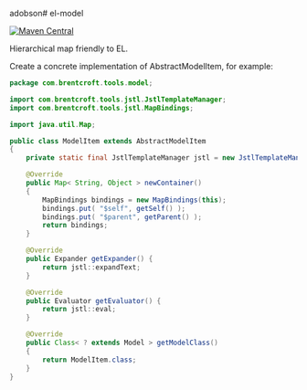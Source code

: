 adobson# el-model

[![Maven Central](https://img.shields.io/maven-central/v/com.brentcroft.tools/el-model.svg?label=Maven%20Central)](https://search.maven.org/search?q=g:%22com.brentcroft.tools%22%20AND%20a:%22el-model%22)

Hierarchical map friendly to EL.

Create a concrete implementation of AbstractModelItem, for example:

```java
package com.brentcroft.tools.model;

import com.brentcroft.tools.jstl.JstlTemplateManager;
import com.brentcroft.tools.jstl.MapBindings;

import java.util.Map;

public class ModelItem extends AbstractModelItem
{
    private static final JstlTemplateManager jstl = new JstlTemplateManager();

    @Override
    public Map< String, Object > newContainer()
    {
        MapBindings bindings = new MapBindings(this);
        bindings.put( "$self", getSelf() );
        bindings.put( "$parent", getParent() );
        return bindings;
    }

    @Override
    public Expander getExpander() {
        return jstl::expandText;
    }

    @Override
    public Evaluator getEvaluator() {
        return jstl::eval;
    }

    @Override
    public Class< ? extends Model > getModelClass()
    {
        return ModelItem.class;
    }
}
```

